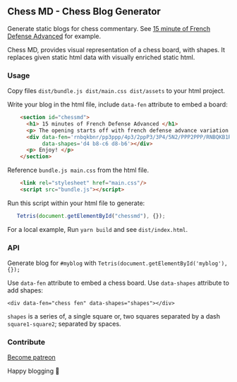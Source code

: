 ## Chess MD - Chess Blog Generator

Generate static blogs for chess commentary. See [15 minute of French Defense Advanced](https://eguneys.github.io/chess/rb2.html) for example.

Chess MD, provides visual representation of a chess board, with shapes. It replaces given static html data with visually enriched static html.

### Usage

Copy files `dist/bundle.js dist/main.css dist/assets` to your html project.

Write your blog in the html file, include `data-fen` attribute to embed a board:

```html
    <section id="chessmd">
      <h1> 15 minutes of French Defense Advanced </h1>
      <p> The opening starts off with french defense advance variation. </p>
      <div data-fen='rnbqkbnr/pp3ppp/4p3/2ppP3/3P4/5N2/PPP2PPP/RNBQKB1R b KQkq - 1 4'
           data-shapes='d4 b8-c6 d8-b6'></div>
      <p> Enjoy! </p>
    </section>
```

Reference `bundle.js main.css` from the html file.

```html
    <link rel="stylesheet" href="main.css"/>
    <script src="bundle.js"></script>
```

Run this script within your html file to generate:

```js
   Tetris(document.getElementById("chessmd"), {});
```
    
For a local example, Run `yarn build` and see `dist/index.html`.

### API

Generate blog for `#myblog` with `Tetris(document.getElementById('myblog'), {});`

Use `data-fen` attribute to embed a chess board.
Use `data-shapes` attribute to add shapes:

    <div data-fen="chess fen" data-shapes="shapes"></div>

`shapes` is a series of, a single square or, two squares separated by a dash `square1-square2`; separated by spaces.


### Contribute

[Become patreon](https://www.patreon.com/eguneys)

Happy blogging 💙

